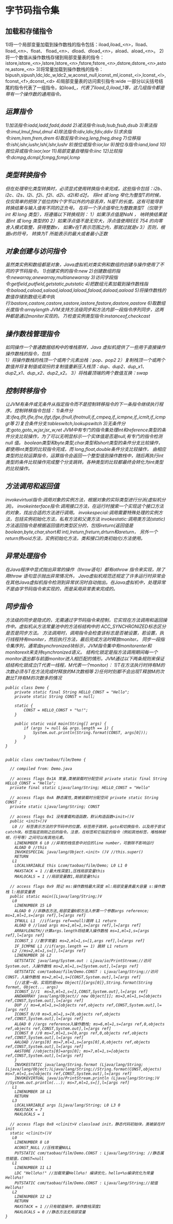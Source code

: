 # 字节码指令集
## 加载和存储指令
   1)将一个局部变量加载到操作数栈的指令包括：iload,iload_<n\>，lload、lload_<n\>、float、 fload_<n\>、dload、dload_<n\>，aload、aload_<n\>。
   2)将一个数值从操作数栈存储到局部变量表的指令：istore,istore_<n\>,lstore,lstore_<n\>,fstore,fstore_<n\>,dstore,dstore_<n\>,astore,astore_<n\>
   3)将常量加载到操作数栈的指令：bipush,sipush,ldc,ldc_w,ldc2_w,aconst_null,iconst_ml,iconst_<i\>,lconst_<l\>,fconst_<f\>,dconst_<d\>
   4)局部变量表的访问索引指令:wide
   一部分以尖括号结尾的指令代表了一组指令，如iload_<i>，代表了iload_0,iload_1等，这几组指令都是带有一个操作数的通用指令。
   
## 运算指令
   1)加法指令:iadd,ladd,fadd,dadd
   2)减法指令:isub,lsub,fsub,dsub
   3)乘法指令:imul,lmul,fmul,dmul
   4)除法指令:idiv,ldiv,fdiv,ddiv
   5)求余指令:irem,lrem,frem,drem
   6)取反指令:ineg,leng,fneg,dneg
   7)位移指令:ishl,ishr,iushr,lshl,lshr,lushr
   8)按位或指令:ior,lor
   9)按位与指令:iand,land
   10)按位异或指令:ixor,lxor
   11)局部变量自增指令:iinc
   12)比较指令:dcmpg,dcmpl,fcmpg,fcmpl,lcmp
  
## 类型转换指令   
但在处理窄化类型转换时，必须显式使用转换指令来完成，这些指令包括：i2b、i2c、i2s、l2i、f2i、f2l、d2i、d2l和 d2f。
将int 或 long 窄化为整型T的时候，仅仅简单的把除了低位的N个字节以外的内容丢弃，N是T的长度。这有可能导致转换结果与输入值有不同的正负号。
在将一个浮点值窄化为整数类型T（仅限于 int 和 long 类型），将遵循以下转换规则：
   1）如果浮点值是NaN ， 呐转换结果就是int 或 long 类型的0
   2）如果浮点值不是无穷大，浮点值使用IEEE 754 的向零舍入模式取整，获得整数v， 如果v在T表示范围之内，那就过就是v
   3）否则，根据v的符号， 转换为T 所能表示的最大或者最小正数
   
## 对象创建与访问指令
虽然类实例和数组都是对象，Java虚拟机对类实例和数组的创建与操作使用了不同的字节码指令。
   1)创建实例的指令:new
   2)创建数组的指令:newarray,anewarray,multianewarray
   3)访问字段指令:getfield,putfield,getstatic,putstatic
   4)把数组元素加载到操作数栈指令:baload,caload,saload,iaload,laload,faload,daload,aaload
   5)将操作数栈的数值存储到数组元素中执行:bastore,castore,castore,sastore,iastore,fastore,dastore,aastore
   6)取数组长度指令:arraylength JVM支持方法级同步和方法内部一段指令序列同步，这两种都是通过moniter实现的。
   7)检查实例类型指令:instanceof,checkcast
   
## 操作数栈管理指令
如同操作一个普通数据结构中的堆栈那样，Java 虚拟机提供了一些用于直接操作操作数栈的指令，包括   
   1）将操作数栈的栈顶一个或两个元素出栈：pop、pop2
   2）复制栈顶一个或两个数值并将复制值或双份的复制值重新压入栈顶：dup、dup2、dup_x1、dup2_x1、dup_x2、dup2_x2。
   3）将栈最顶端的两个数值互换：swap

## 控制转移指令
让JVM有条件或无条件从指定指令而不是控制转移指令的下一条指令继续执行程序。控制转移指令包括：
   1)条件分支:ifeq,iflt,ifle,ifne,ifgt,ifge,ifnull,ifnotnull,if_cmpeq,if_icmpne,if_icmlt,if_icmpgt等
   2)复合条件分支:tableswitch,lookupswitch
   3)无条件分支:goto,goto_w,jsr,jsr_w,ret
JVM中有专门的指令集处理int和reference类型的条件分支比较操作，为了可以无明显标示一个实体值是否是null,有专门的指令检测null 值。
boolean类型和byte类型,char类型和short类型的条件分支比较操作，都使用int类型的比较指令完成，而 long,float,double条件分支比较操作，
由相应类型的比较运算指令，运算指令会返回一个整型值到操作数栈中，随后再执行int类型的条件比较操作完成整个分支跳转。各种类型的比较都最终会转化为int类型的比较操作。

## 方法调用和返回值
   invokevirtual指令:调用对象的实例方法，根据对象的实际类型进行分派(虚拟机分派)。
   invokeinterface指令:调用接口方法，在运行时搜索一个实现这个接口方法的对象，找出合适的方法进行调用。
   invokespecial:调用需要特殊处理的实例方法，包括实例初始化方法，私有方法和父类方法
   invokestatic:调用类方法(static)
方法返回指令是根据返回值的类型区分的，包括ireturn(返回值是boolean,byte,char,short和 int),lreturn,freturn,drturn和areturn，
另外一个return供void方法，实例初始化方法，类和接口的类初始化i方法使用。

## 异常处理指令
   在Java程序中显式抛出异常的操作（throw语句）都有athrow 指令来实现，除了用throw 语句显示抛出异常情况外，
Java虚拟机规范还规定了许多运行时异常会在其他Java虚拟机指令检测到异常状况时自动抛出。在Java虚拟机中，处理异常不是由字节码指令来实现的，而是采用异常表来完成的。

## 同步指令
方法级的同步是隐式的，无需通过字节码指令来控制，它实现在方法调用和返回操作中。虚拟机从方法常量池中的方法标结构中的 ACC_SYNCHRONIZED标志区分是否是同步方法。
方法调用时，调用指令会检查该标志是否被设置，若设置，执行线程持有moniter，然后执行方法，最后完成方法时释放moniter。
同步一段指令集序列，通常由synchronized块标示，JVM指令集中有monitorenter和monitorexit来支持synchronized语义。
结构化锁定是指方法调用期间每一个monitor退出都与前面monitor进入相匹配的情形。JVM通过以下两条规则来保证结结构化锁成立(T代表一线程，M代表一个monitor)：
        1)T在方法执行时持有M的次数必须与T在方法完成时释放的M次数相等
        2)任何时刻都不会出现T释放M的次数比T持有M的次数多的情况
        
```
public class Demo {
    private static final String HELLO_CONST = "Hello";
    private static String CONST = null;

    static {
        CONST = HELLO_CONST + "%s!";
    }

    public static void main(String[] args) {
        if (args != null && args.length == 1) {
            System.out.println(String.format(CONST, args[0]));
        }
    }
}


public class com/taobao/film/Demo {

  // compiled from: Demo.java

  // access flags 0x1A 常量,类被装载时分配空间 private static final String HELLO_CONST = "Hello";
  private final static Ljava/lang/String; HELLO_CONST = "Hello"

  // access flags 0xA 静态属性,类被装载时分配空间 private static String CONST ;
  private static Ljava/lang/String; CONST

  // access flags 0x1 没有重载构造函数，默认构造函数<init>()V
  public <init>()V
   L0 // 标签表示方法的字节码中的位置。标签用于跳转，goto和切换指令，以及用于尝试catch块。标签指定刚刚之后的指令。注意，在标签和它指定的指令（例如其他标签，堆栈映射帧，行号等）之间可以有其他元素。
    LINENUMBER 6 L0 //异常的栈信息中对应的line number，可删除不影响运行
    ALOAD 0 //this
    INVOKESPECIAL java/lang/Object.<init> ()V //this.super()
    RETURN
   L1
    LOCALVARIABLE this Lcom/taobao/film/Demo; L0 L1 0
    MAXSTACK = 1 //最大栈深度1,压栈局部变量this
    MAXLOCALS = 1 //局部变量数1,局部变量this

  // access flags 0x9 简记 ms:操作数栈最大深度 ml:局部变量表最大容量 s:操作数栈 l:局部变量表
  public static main([Ljava/lang/String;)V
   L0
    LINENUMBER 15 L0
    ALOAD 0 //非静态方法,局部变量0即方法入参第一个参数args reference; ms=1,ml=1,s=[args ref],l=[args ref]
    IFNULL L1  //if(args ref==null)跳转 L1 return
    ALOAD 0 //load args ms=1,ml=1,s=[args ref],l=[args ref]
    ARRAYLENGTH//计算args.length将结果入操作数栈 ms=1,ml=1,s=[args ref],l=[args ref] 
    ICONST_1 //数字常量1 ms=2,ml=1,s=[1,args ref],l=[args ref] 
    IF_ICMPNE L1 //if(args.length == 1) 跳转 L1 return 
   L2 //ms=2,ml=1,s=[],l=[args ref] 
    LINENUMBER 16 L2
    GETSTATIC java/lang/System.out : Ljava/io/PrintStream;//访问System.out，入操作数栈 ms=2,ml=1,s=[System.out],l=[args ref]  
    GETSTATIC com/taobao/film/Demo.CONST : Ljava/lang/String;//访问CONST，入操作数栈 ms=2,ml=1,s=[CONST,System.out],l=[args ref]  
    {//这里一段，实现的是new Object[]{args[0]},String.format(String format, Object... args) 
    ICONST_1//1  ms=3,ml=1,s=[1,CONST,System.out],l=[args ref]  
    ANEWARRAY java/lang/Object// new Object[1]; ms=3,ml=1,s=[objects ref,CONST,System.out],l=[args ref]  
    DUP // ms=4,ml=1,s=[objects ref,objects ref,CONST,System.out],l=[args ref]  
    ICONST_0//0 ms=5,ml=1,s=[0,objects ref,objects ref,CONST,System.out],l=[args ref]  
    ALOAD 0 //args reference入操作数栈; ms=6,ml=1,s=[args ref,0,objects ref,objects ref,CONST,System.out],l=[args ref]  
    ICONST_0 //0 ms=7,ml=1,s=[0,args ref,0,objects ref,objects ref,CONST,System.out],l=[args ref] 
    AALOAD //args[0] ms=7,ml=1,s=[args[0],0,objects ref,objects ref,CONST,System.out],l=[args ref]
    AASTORE //objects[0]=args[0]; ms=7,ml=1,s=[objects ref,CONST,System.out],l=[args ref]
    }
    INVOKESTATIC java/lang/String.format (Ljava/lang/String;[Ljava/lang/Object;)Ljava/lang/String;//String.format(CONST,objects) ms=7,ml=1,s=[objects ref,CONST,System.out],l=[args ref]
    INVOKEVIRTUAL java/io/PrintStream.println (Ljava/lang/String;)V //System.out.println(...); ms=7,ml=1,s=[],l=[args ref]
   L1
    LINENUMBER 18 L1
    RETURN
   L3
    LOCALVARIABLE args [Ljava/lang/String; L0 L3 0
    MAXSTACK = 7
    MAXLOCALS = 1

  // access flags 0x8 <clinit>V classload init，静态代码初始块，类被装在时init
  static <clinit>()V
   L0
    LINENUMBER 8 L0 
    ACONST_NULL //压栈常量NULL
    PUTSTATIC com/taobao/film/Demo.CONST : Ljava/lang/String; //静态属性赋值，CONST=null
   L1
    LINENUMBER 11 L1
    LDC "Hello%s!" //加载常量Hello%s! 编译优化，hello+%s编译优化为常量Hello%s!
    PUTSTATIC com/taobao/film/Demo.CONST : Ljava/lang/String;//赋值Hello%s!
   L2
    LINENUMBER 12 L2
    RETURN
    MAXSTACK = 1 //只有赋值操作，操作数栈深度1
    MAXLOCALS = 0 //静态方法无局部变量
}

```        
  


